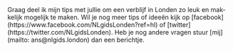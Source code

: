 <div lang="nl">
Graag deel ik mijn tips met jullie om een verblijf in Londen zo leuk en makkelijk mogelijk te maken. 
Wil je nog meer tips of ideeën kijk op [facebook](https://www.facebook.com/NLgidsLonden?ref=hl) 
of [twitter](https://twitter.com/NLgidsLonden). Heb je nog andere vragen
 stuur [mij](mailto: ans@nlgids.london) dan een berichtje.
</div>
